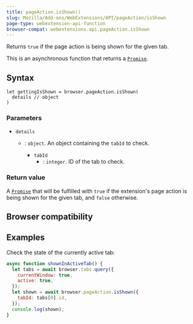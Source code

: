 ```yaml
---
title: pageAction.isShown()
slug: Mozilla/Add-ons/WebExtensions/API/pageAction/isShown
page-type: webextension-api-function
browser-compat: webextensions.api.pageAction.isShown
---
```




Returns `true` if the page action is being shown for the given tab.

This is an asynchronous function that returns a [`Promise`](/Web/JavaScript/Reference/Global_Objects/Promise).

## Syntax

```js-nolint
let gettingIsShown = browser.pageAction.isShown(
  details // object
)
```

### Parameters

- `details`

  - : `object`. An object containing the `tabId` to check.

    - `tabId`
      - : `integer`. ID of the tab to check.

### Return value

A [`Promise`](/Web/JavaScript/Reference/Global_Objects/Promise) that will be fulfilled with `true` if the extension's page action is being shown for the given tab, and `false` otherwise.

## Browser compatibility



## Examples

Check the state of the currently active tab:

```js
async function shownInActiveTab() {
  let tabs = await browser.tabs.query({
    currentWindow: true,
    active: true,
  });
  let shown = await browser.pageAction.isShown({
    tabId: tabs[0].id,
  });
  console.log(shown);
}
```


